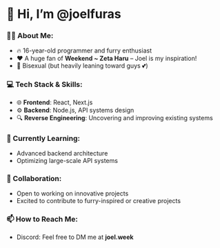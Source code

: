 # 🦊 Hi, I’m @joelfuras  

### 👨‍💻 About Me:
- 🔥 16-year-old programmer and furry enthusiast  
- ❤️ A huge fan of **Weekend ~ Zeta Haru** – Joel is my inspiration!  
- 🌈 Bisexual (but heavily leaning toward guys 💕)

### 💻 Tech Stack & Skills:
- 🌐 **Frontend**: React, Next.js
- ⚙️ **Backend**: Node.js, API systems design  
- 🔍 **Reverse Engineering**: Uncovering and improving existing systems  

### 🌱 Currently Learning:
- Advanced backend architecture  
- Optimizing large-scale API systems  

### 🤝 Collaboration:
- Open to working on innovative projects  
- Excited to contribute to furry-inspired or creative projects  

### 📫 How to Reach Me:
- Discord: Feel free to DM me at **joel.week**  

